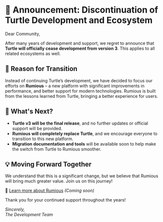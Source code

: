 # 🛑 Announcement: Discontinuation of Turtle Development and Ecosystem

Dear Community,

After many years of development and support, we regret to announce that **Turtle will officially cease development from version 3**. This applies to all related ecosystems as well.

## 🎯 Reason for Transition
Instead of continuing Turtle’s development, we have decided to focus our efforts on **Rumious** – a new platform with significant improvements in performance, and better support for modern technologies. Rumious is built from the lessons learned from Turtle, bringing a better experience for users.

## 🚀 What's Next?
- **Turtle v3 will be the final release**, and no further updates or official support will be provided.
- **Rumious will completely replace Turtle**, and we encourage everyone to transition to this new platform.
- **Migration documentation and tools** will be available soon to help make the switch from Turtle to Rumious smoother.

## 💡 Moving Forward Together
We understand that this is a significant change, but we believe that Rumious will bring much greater value. Join us on this journey!

🔗 [Learn more about Rumious](#) _(Coming soon)_

Thank you for your continued support throughout the years!

_Sincerely,  
The Development Team_